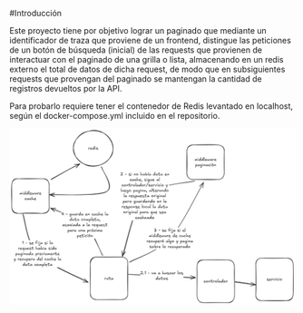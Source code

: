 #Introducción

Este proyecto tiene por objetivo lograr un paginado que mediante un identificador de traza que proviene de un frontend, distingue las peticiones de un botón de búsqueda (inicial) de las requests que provienen de interactuar con el paginado de una grilla o lista, almacenando en un redis externo el total de datos de dicha request, de modo que en subsiguientes requests que provengan del paginado se mantengan la cantidad de registros devueltos por la API.

Para probarlo requiere tener el contenedor de Redis levantado en localhost, según el docker-compose.yml incluido en el repositorio.

![alt text](<Cache + Paginado.png>)